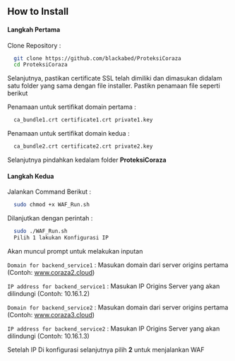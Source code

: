 
## How to Install

#### Langkah Pertama

Clone Repository :
```bash
  git clone https://github.com/blackabed/ProteksiCoraza
  cd ProteksiCoraza
```

Selanjutnya, pastikan certificate SSL telah dimiliki dan dimasukan didalam satu folder yang sama dengan file installer. Pastikn penamaan file seperti berikut

Penamaan untuk sertifikat domain pertama :
```bash
  ca_bundle1.crt certificate1.crt private1.key
```
Penamaan untuk sertifikat domain kedua :
```bash
  ca_bundle2.crt certificate2.crt private2.key
```

Selanjutnya pindahkan kedalam folder **ProteksiCoraza**

#### Langkah Kedua

Jalankan Command Berikut : 
```bash
  sudo chmod +x WAF_Run.sh
```

Dilanjutkan dengan perintah :
```bash
  sudo ./WAF_Run.sh
  Pilih 1 lakukan Konfigurasi IP
```

Akan muncul prompt untuk melakukan inputan 

`Domain for backend_service1` : Masukan domain dari server origins pertama (Contoh: www.coraza2.cloud)

`IP address for backend_service1` : Masukan IP Origins Server yang akan dilindungi (Contoh: 10.16.1.2)

`Domain for backend_service2` : Masukan domain dari server origins pertama (Contoh: www.coraza3.cloud)

`IP address for backend_service2` : Masukan IP Origins Server yang akan dilindungi (Contoh: 10.16.1.3)

Setelah IP Di konfigurasi selanjutnya pilih **2** untuk menjalankan WAF





